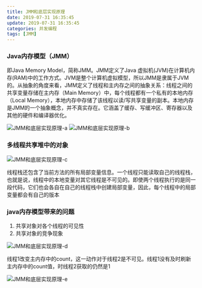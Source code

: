 ```yaml
---
title: JMM和底层实现原理
date: 2019-07-31 16:35:45
update: 2019-07-31 16:35:45
categories: 并发编程
tags: [JMM]
---
```


### Java内存模型（JMM）

即Java Memory Model，简称JMM。JMM定义了Java 虚拟机(JVM)在计算机内存(RAM)中的工作方式。JVM是整个计算机虚拟模型，所以JMM是隶属于JVM的。从抽象的角度来看，JMM定义了线程和主内存之间的抽象关系：线程之间的共享变量存储在主内存（Main Memory）中，每个线程都有一个私有的本地内存（Local Memory），本地内存中存储了该线程以读/写共享变量的副本。本地内存是JMM的一个抽象概念，并不真实存在。它涵盖了缓存、写缓冲区、寄存器以及其他的硬件和编译器优化。

![JMM和底层实现原理-a](https://volc1612.gitee.io/blog/images/JMM和底层实现原理/JMM和底层实现原理-a.jpg)
![JMM和底层实现原理-b](https://volc1612.gitee.io/blog/images/JMM和底层实现原理/JMM和底层实现原理-b.png)

### 多线程共享堆中的对象

![JMM和底层实现原理-c](https://volc1612.gitee.io/blog/images/JMM和底层实现原理/JMM和底层实现原理-c.png)


线程栈还包含了当前方法的所有局部变量信息。一个线程只能读取自己的线程栈，也就是说，线程中的本地变量对其它线程是不可见的。即使两个线程执行的是同一段代码，它们也会各自在自己的线程栈中创建局部变量，因此，每个线程中的局部变量都会有自己的版本

### java内存模型带来的问题

1. 共享对象对各个线程的可见性
2. 共享对象的竞争现象

![JMM和底层实现原理-d](https://volc1612.gitee.io/blog/images/JMM和底层实现原理/JMM和底层实现原理-d.png)

线程1改变主内存中的count，这一动作对于线程2是不可见。线程1没有及时刷新主内存中的count值，时线程2获取的仍然是1

![JMM和底层实现原理-e](https://volc1612.gitee.io/blog/images/JMM和底层实现原理/JMM和底层实现原理-e.png)









